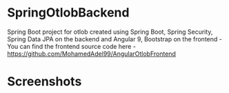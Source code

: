 # SpringOtlobBackend
Spring Boot project for otlob created using Spring Boot, Spring Security, Spring Data JPA on the backend 
and Angular 9, Bootstrap on the frontend - You can find the frontend source code here - https://github.com/MohamedAdel99/AngularOtlobFrontend
# Screenshots

